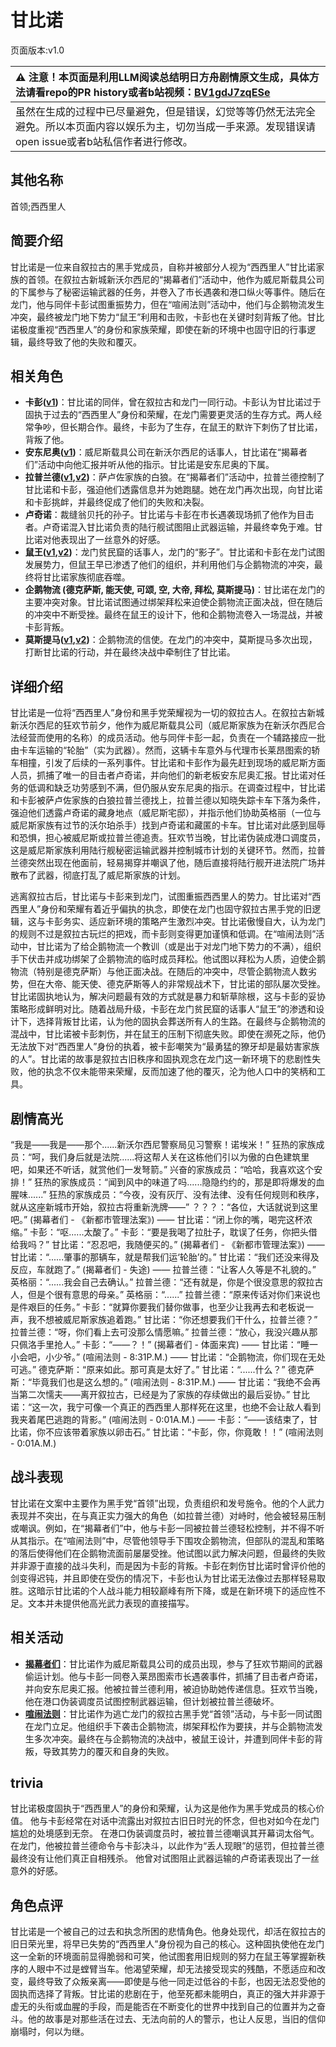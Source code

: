 # 甘比诺
页面版本:v1.0
 

| :warning: 注意！本页面是利用LLM阅读总结明日方舟剧情原文生成，具体方法请看repo的PR history或者b站视频：[BV1gdJ7zqESe](https://www.bilibili.com/video/BV1gdJ7zqESe/)         |
|:----------------------------|
| 虽然在生成的过程中已尽量避免，但是错误，幻觉等等仍然无法完全避免。所以本页面内容以娱乐为主，切勿当成一手来源。发现错误请open issue或者b站私信作者进行修改。|



## 其他名称
首领;西西里人
## 简要介绍
甘比诺是一位来自叙拉古的黑手党成员，自称并被部分人视为“西西里人”甘比诺家族的首领。在叙拉古新城新沃尔西尼的“揭幕者们”活动中，他作为威尼斯载具公司的下属参与了秘密运输武器的任务，并卷入了市长遇袭和港口纵火等事件。随后在龙门，他与同伴卡彭试图重振势力，但在“喧闹法则”活动中，他们与企鹅物流发生冲突，最终被龙门地下势力“鼠王”利用和击败，卡彭也在关键时刻背叛了他。甘比诺极度重视“西西里人”的身份和家族荣耀，即使在新的环境中也固守旧的行事逻辑，最终导致了他的失败和覆灭。
## 相关角色
-   **卡彭([v1](extended_char_ka_peng.md))**：甘比诺的同伴，曾在叙拉古和龙门一同行动。卡彭认为甘比诺过于固执于过去的“西西里人”身份和荣耀，在龙门需要更灵活的生存方式。两人经常争吵，但长期合作。最终，卡彭为了生存，在鼠王的默许下刺伤了甘比诺，背叛了他。
-   **安东尼奥([v1](extended_char_an_dong_ni_ao.md))**：威尼斯载具公司在新沃尔西尼的话事人，甘比诺在“揭幕者们”活动中向他汇报并听从他的指示。甘比诺是安东尼奥的下属。
-   **拉普兰德([v1](char_140_whitew.md),[v2](../char_v3/char_140_whitew.md))**：萨卢佐家族的白狼。在“揭幕者们”活动中，拉普兰德控制了甘比诺和卡彭，强迫他们透露信息并为她跑腿。她在龙门再次出现，向甘比诺和卡彭挑衅，并最终促成了他们的失败和决裂。
-   **卢奇诺**：裁缝翁贝托的孙子。甘比诺与卡彭在市长遇袭现场抓了他作为目击者。卢奇诺混入甘比诺负责的陆行舰试图阻止武器运输，并最终幸免于难。甘比诺对他表现出了一丝意外的好感。
-   **鼠王([v1](extended_char_shu_wang.md),[v2](../char_v3/extended_char_shu_wang.md))**：龙门贫民窟的话事人，龙门的“影子”。甘比诺和卡彭在龙门试图发展势力，但鼠王早已渗透了他们的组织，并利用他们与企鹅物流的冲突，最终将甘比诺家族彻底吞噬。
-   **企鹅物流 (德克萨斯, 能天使, 可颂, 空, 大帝, 拜松, 莫斯提马)**：甘比诺在龙门的主要冲突对象。甘比诺试图通过绑架拜松来迫使企鹅物流正面决战，但在随后的冲突中不断受挫。最终在鼠王的设计下，他和企鹅物流卷入一场混战，并被卡彭背叛。
-   **莫斯提马([v1](char_213_mostma.md),[v2](../char_v3/char_213_mostma.md))**：企鹅物流的信使。在龙门的冲突中，莫斯提马多次出现，打断甘比诺的行动，并在最终决战中牵制住了甘比诺。
## 详细介绍
甘比诺是一位将“西西里人”身份和黑手党荣耀视为一切的叙拉古人。在叙拉古新城新沃尔西尼的狂欢节前夕，他作为威尼斯载具公司（威尼斯家族为在新沃尔西尼合法经营而使用的名称）的成员活动。他与同伴卡彭一起，负责在一个辅路接应一批由卡车运输的“轮胎”（实为武器）。然而，这辆卡车意外与代理市长莱昂图索的轿车相撞，引发了后续的一系列事件。甘比诺和卡彭作为最先赶到现场的威尼斯方面人员，抓捕了唯一的目击者卢奇诺，并向他们的新老板安东尼奥汇报。甘比诺对任务的低调和缺乏功劳感到不满，但仍服从安东尼奥的指示。在调查过程中，甘比诺和卡彭被萨卢佐家族的白狼拉普兰德找上，拉普兰德以知晓失踪卡车下落为条件，强迫他们透露卢奇诺的藏身地点（威尼斯宅邸），并指示他们协助英格丽（一位与威尼斯家族有过节的沃尔珀杀手）找到卢奇诺和藏匿的卡车。甘比诺对此感到屈辱和恐惧，担心被威尼斯或拉普兰德追责。狂欢节当晚，甘比诺伪装成港口调度员，这是威尼斯家族利用陆行舰秘密运输武器并控制城市计划的关键环节。然而，拉普兰德突然出现在他面前，轻易揭穿并嘲讽了他，随后直接将陆行舰开进法院广场并散布了武器，彻底打乱了威尼斯家族的计划。

逃离叙拉古后，甘比诺与卡彭来到龙门，试图重振西西里人的势力。甘比诺对“西西里人”身份和荣耀有着近乎偏执的执念，即使在龙门也固守叙拉古黑手党的旧逻辑，这与卡彭务实、适应新环境的策略产生激烈冲突。甘比诺傲慢自大，认为龙门的规则不过是叙拉古玩烂的把戏，而卡彭则变得更加谨慎和低调。在“喧闹法则”活动中，甘比诺为了给企鹅物流一个教训（或是出于对龙门地下势力的不满），组织手下伏击并成功绑架了企鹅物流的临时成员拜松。他试图以拜松为人质，迫使企鹅物流（特别是德克萨斯）与他正面决战。在随后的冲突中，尽管企鹅物流人数劣势，但在大帝、能天使、德克萨斯等人的非常规战术下，甘比诺的部队屡次受挫。甘比诺固执地认为，解决问题最有效的方式就是暴力和斩草除根，这与卡彭的妥协策略形成鲜明对比。随着战局升级，卡彭在龙门贫民窟的话事人“鼠王”的渗透和设计下，选择背叛甘比诺，认为他的固执会葬送所有人的生路。在最终与企鹅物流的混战中，甘比诺被卡彭刺伤，并在鼠王的压制下彻底失败。即使在濒死之际，他仍无法放下对“西西里人”身份的执着，被卡彭嘲笑为“最勇猛的獠牙却是最妨害家族的人”。甘比诺的故事是叙拉古旧秩序和固执观念在龙门这一新环境下的悲剧性失败，他的执念不仅未能带来荣耀，反而加速了他的覆灭，沦为他人口中的笑柄和工具。
## 剧情高光
“我是——我是——那个......新沃尔西尼警察局见习警察！诺埃米！”
狂热的家族成员：“呵，我们身后就是法院......将这帮人关在这栋他们引以为傲的白色建筑里吧，如果还不听话，就赏他们一发弩箭。”
兴奋的家族成员：“哈哈，我喜欢这个安排！”
狂热的家族成员：“闻到风中的味道了吗......隐隐约约的，那是即将爆发的血腥味......”
狂热的家族成员：“今夜，没有灰厅、没有法律、没有任何规则和秩序，就从这座新城市开始，叙拉古将重新洗牌——”
？？？：“各位，大话就说到这里吧。” (揭幕者们 - 《新都市管理法案》)
——
甘比诺：“闭上你的嘴，喝完这杯浓缩。”
卡彭：“呕......太酸了。”
卡彭：“要是我喝了拉肚子，耽误了任务，你把头借给我吗？”
甘比诺：“忍忍吧，我随便买的。” (揭幕者们 - 《新都市管理法案》)
——
甘比诺：“......肇事的那辆车，就是帮我们运‘轮胎’的。”
甘比诺：“我们还没来得及反应，车就跑了。” (揭幕者们 - 失途)
——
拉普兰德：“让客人久等是不礼貌的。”
英格丽：“......我会自己去确认。”
拉普兰德：“还有就是，你是个很没意思的叙拉古人，但是个很有意思的母亲。”
英格丽：“......”
拉普兰德：“原来传话对你们来说也是件艰巨的任务。”
卡彭：“就算你要我们替你做事，也至少让我再去和老板说一声，我不想被威尼斯家族追着跑。”
甘比诺：“你还想要我们干什么，拉普兰德？”
拉普兰德：“呀，你们看上去可没那么情愿嘛。”
拉普兰德：“放心，我没兴趣从那只佩洛手里抢人。”
卡彭：“——？！” (揭幕者们 - 体面来宾)
——
甘比诺：“睡一小会吧，小少爷。” (喧闹法则 - 8:31P.M.)
——
甘比诺：“企鹅物流，你们现在无处可逃。”
德克萨斯：“原来如此。那可真是太好了。”
甘比诺：“......什么？”
德克萨斯：“毕竟我们也是这么想的。” (喧闹法则 - 8:31P.M.)
——
甘比诺：“我绝不会再当第二次懦夫——离开叙拉古，已经是为了家族的存续做出的最后妥协。”
甘比诺：“这一次，我宁可像一个真正的西西里人那样死在这里，也绝不会让敌人看到我夹着尾巴逃跑的背影。” (喧闹法则 - 0:01A.M.)
——
卡彭：“——该结束了，甘比诺，你不应该带着家族以卵击石。”
甘比诺：“卡彭，你，你竟敢！！” (喧闹法则 - 0:01A.M.)
## 战斗表现
甘比诺在文案中主要作为黑手党“首领”出现，负责组织和发号施令。他的个人武力表现并不突出，在与真正实力强大的角色（如拉普兰德）对峙时，他会被轻易压制或嘲讽。例如，在“揭幕者们”中，他与卡彭一同被拉普兰德轻松控制，并不得不听从其指示。在“喧闹法则”中，尽管他领导手下围攻企鹅物流，但部队的混乱和策略的落后使得他们在企鹅物流面前屡屡受挫。他试图以武力解决问题，但最终的失败并非源于直接的战斗失利，而是因为卡彭的背叛。卡彭在刺伤甘比诺时曾评价他的剑变得迟钝，并且即使在受伤的情况下，卡彭也认为甘比诺无法像过去那样轻易取胜。这暗示甘比诺的个人战斗能力相较巅峰有所下降，或是在新环境下的适应性不足。文本并未提供他高光武力表现的直接描写。
## 相关活动
-   **[揭幕者们](../stories/act38side.md)**：甘比诺作为威尼斯载具公司的成员出现，参与了狂欢节期间的武器偷运计划。他与卡彭一同卷入莱昂图索市长遇袭事件，抓捕了目击者卢奇诺，并向安东尼奥汇报。他被拉普兰德利用，被迫协助她传递信息。狂欢节当晚，他在港口伪装调度员试图控制武器运输，但计划被拉普兰德破坏。
-   **[喧闹法则](../stories/act5d0.md)**：甘比诺作为逃亡龙门的叙拉古黑手党“首领”活动，与卡彭一同试图在龙门立足。他组织手下袭击企鹅物流，绑架拜松作为要挟，并与企鹅物流发生多次冲突。最终在与企鹅物流的决战中，被鼠王设计，并遭到同伴卡彭的背叛，导致其势力的覆灭和自身的失败。
## trivia
甘比诺极度固执于“西西里人”的身份和荣耀，认为这是他作为黑手党成员的核心价值。
他与卡彭经常在对话中流露出对叙拉古旧日时光的怀念，但也对如今在龙门尴尬的处境感到无奈。
在港口伪装调度员时，被拉普兰德嘲讽其开幕词太俗气。
在龙门，他被拉普兰德命令与卡彭决斗，以此作为“丢人现眼”的惩罚，但拉普兰德最终没有让他们真正自相残杀。
他曾对试图阻止武器运输的卢奇诺表现出了一丝意外的好感。
## 角色点评
甘比诺是一个被自己的过去和执念所困的悲情角色。他身处现代，却活在叙拉古的旧日荣光里，将早已失势的“西西里人”身份视为自己的核心。这种固执使他在龙门这一全新的环境面前显得脆弱和可笑，他试图套用旧规则的努力在鼠王等掌握新秩序的人眼中不过是螳臂当车。他渴望荣耀，却无法接受现实的残酷，不愿适应和改变，最终导致了众叛亲离——即使是与他一同走过低谷的卡彭，也因无法忍受他的固执而选择了背叛。甘比诺的悲剧在于，他至死都未能明白，真正的强大并非源于虚无的头衔或血腥的手段，而是能否在不断变化的世界中找到自己的位置并为之奋斗。他的故事是对那些活在过去、无法向前的人的警示，也让人反思，当旧的信仰崩塌时，何以为继。